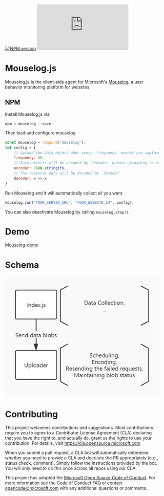 [![NPM version](https://img.shields.io/npm/v/mouselog)](https://www.npmjs.com/package/mouselog)
![Repo Size](https://img.shields.io/github/repo-size/microsoft/mouselog.js)


Mouselog.js
====

Mouselog.js is the client-side agent for Microsoft's [Mouselog](https://github.com/microsoft/mouselog), a user behavior monitoring platform for websites.

## NPM
Install Mouselog.js via
```
npm i mouselog --save
```

Then load and configure mouselog
```Javascript
const mouselog = require('mouselog');
let config = {
    // Upload the data object when every `frequency` events are captured.
    frequency: 50,
    // Data objects will be encoded by `encoder` before uploading to the server.
    encoder: JSON.stringify,
    // The response data will be decoded by `decoder` 
    decoder: x => x
}
```
Run Mouselog and it will automatically collect all you want.
```Javascript
mouselog.run("YOUR_SERVER_URL", "YOUR_WEBSITE_ID", config);
```

You can also deactivate Mouselog by calling `mouselog.stop()`.

# Demo
[Mouselog-demo](https://github.com/hsluoyz/mouselog-demo)

# Schema

![image](schema.jpg)


# Contributing

This project welcomes contributions and suggestions.  Most contributions require you to agree to a
Contributor License Agreement (CLA) declaring that you have the right to, and actually do, grant us
the rights to use your contribution. For details, visit https://cla.opensource.microsoft.com.

When you submit a pull request, a CLA bot will automatically determine whether you need to provide
a CLA and decorate the PR appropriately (e.g., status check, comment). Simply follow the instructions
provided by the bot. You will only need to do this once across all repos using our CLA.

This project has adopted the [Microsoft Open Source Code of Conduct](https://opensource.microsoft.com/codeofconduct/).
For more information see the [Code of Conduct FAQ](https://opensource.microsoft.com/codeofconduct/faq/) or
contact [opencode@microsoft.com](mailto:opencode@microsoft.com) with any additional questions or comments.
